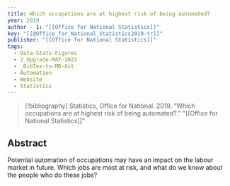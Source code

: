 ```yaml
---
title: Which occupations are at highest risk of being automated?
year: 2019
author - 1: "[[Office for National Statistics]]"
key: "[[@Office_for_National_Statistics2019-tr]]"
publisher: "[[Office for National Statistics]]"
tags:
  - Data-Stats-Figures
  - 2_Upgrade-MAY-2023
  - _BibTex-to-MD-Git
  - Automation
  - Website
  - Statistics
---
```


> [!bibliography]
> Statistics, Office for National. 2019. “Which occupations are at highest risk of being automated?.” "[[Office for National Statistics]]"

## Abstract
Potential automation of occupations may have an impact on the labour market in future. Which jobs are most at risk, and what do we know about the people who do these jobs?